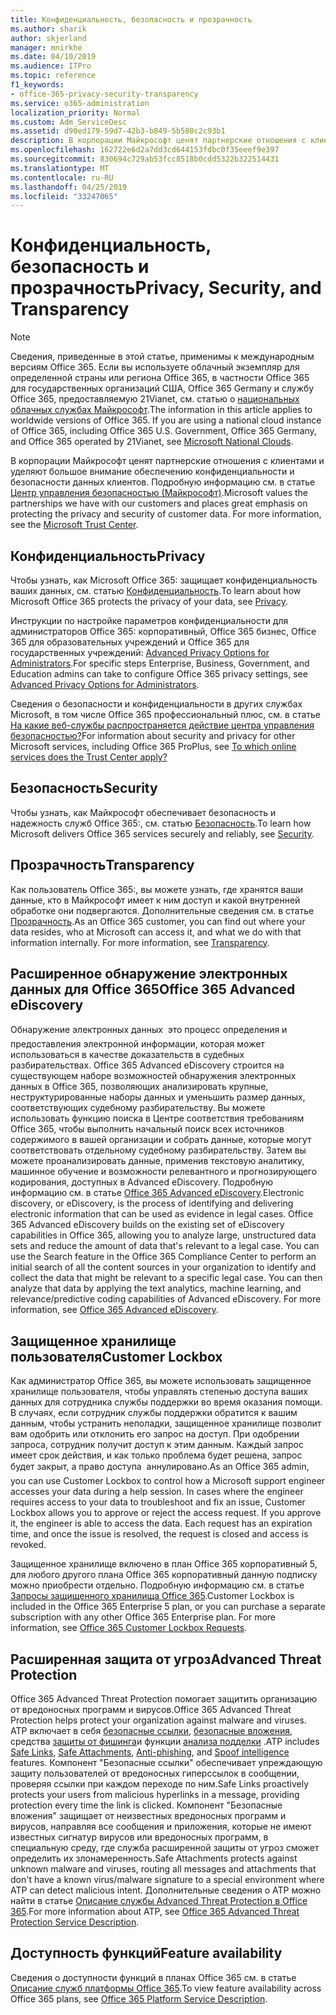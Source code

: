 ```yaml
---
title: Конфиденциальность, безопасность и прозрачность
ms.author: sharik
author: skjerland
manager: mnirkhe
ms.date: 04/10/2019
ms.audience: ITPro
ms.topic: reference
f1_keywords:
- office-365-privacy-security-transparency
ms.service: o365-administration
localization_priority: Normal
ms.custom: Adm_ServiceDesc
ms.assetid: d90ed179-59d7-42b3-b849-5b580c2c93b1
description: В корпорации Майкрософт ценят партнерские отношения с клиентами и уделяют большое внимание обеспечению конфиденциальности и безопасности данных клиентов. Дополнительные сведения можно найти в центре управления безопасностью Майкрософт.
ms.openlocfilehash: 162722e6d2a7dd3cd644153fdbc0f35eeef9e397
ms.sourcegitcommit: 830694c729ab53fcc8518b0cdd5322b322514431
ms.translationtype: MT
ms.contentlocale: ru-RU
ms.lasthandoff: 04/25/2019
ms.locfileid: "33247065"
---
```

# <a name="privacy-security-and-transparency"></a><span data-ttu-id="09aa1-104">Конфиденциальность, безопасность и прозрачность</span><span class="sxs-lookup"><span data-stu-id="09aa1-104">Privacy, Security, and Transparency</span></span>

> [!NOTE]
> <span data-ttu-id="09aa1-p102">Сведения, приведенные в этой статье, применимы к международным версиям Office 365. Если вы используете облачный экземпляр для определенной страны или региона Office 365, в частности Office 365 для государственных организаций США, Office 365 Germany и службу Office 365, предоставляемую 21Vianet, см. статью о [национальных облачных службах Майкрософт](https://go.microsoft.com/fwlink/?linkid=841582).</span><span class="sxs-lookup"><span data-stu-id="09aa1-p102">The information in this article applies to worldwide versions of Office 365. If you are using a national cloud instance of Office 365, including Office 365 U.S. Government, Office 365 Germany, and Office 365 operated by 21Vianet, see [Microsoft National Clouds](https://go.microsoft.com/fwlink/?linkid=841582).</span></span> 
  
<span data-ttu-id="09aa1-p103">В корпорации Майкрософт ценят партнерские отношения с клиентами и уделяют большое внимание обеспечению конфиденциальности и безопасности данных клиентов. Подробную информацию см. в статье [Центр управления безопасностью (Майкрософт)](http://go.microsoft.com/fwlink/?LinkID=717951&amp;clcid=0x409).</span><span class="sxs-lookup"><span data-stu-id="09aa1-p103">Microsoft values the partnerships we have with our customers and places great emphasis on protecting the privacy and security of customer data. For more information, see the [Microsoft Trust Center](http://go.microsoft.com/fwlink/?LinkID=717951&amp;clcid=0x409).</span></span>
  
## <a name="privacy"></a><span data-ttu-id="09aa1-109">Конфиденциальность</span><span class="sxs-lookup"><span data-stu-id="09aa1-109">Privacy</span></span>

<span data-ttu-id="09aa1-110">Чтобы узнать, как Microsoft Office 365: защищает конфиденциальность ваших данных, см. статью [Конфиденциальность](http://go.microsoft.com/fwlink/?LinkID=717953&amp;clcid=0x409).</span><span class="sxs-lookup"><span data-stu-id="09aa1-110">To learn about how Microsoft Office 365 protects the privacy of your data, see [Privacy](http://go.microsoft.com/fwlink/?LinkID=717953&amp;clcid=0x409).</span></span> 
  
<span data-ttu-id="09aa1-111">Инструкции по настройке параметров конфиденциальности для администраторов Office 365: корпоративный, Office 365 бизнес, Office 365 для образовательных учреждений и Office 365 для государственных учреждений: [Advanced Privacy Options for Administrators](https://go.microsoft.com/fwlink/p/?LinkID=285202).</span><span class="sxs-lookup"><span data-stu-id="09aa1-111">For specific steps Enterprise, Business, Government, and Education admins can take to configure Office 365 privacy settings, see [Advanced Privacy Options for Administrators](https://go.microsoft.com/fwlink/p/?LinkID=285202).</span></span>
  
<span data-ttu-id="09aa1-112">Сведения о безопасности и конфиденциальности в других службах Microsoft, в том числе Office 365 профессиональный плюс, см. в статье [На какие веб-службы распространяется действие центра управления безопасностью?](https://www.microsoft.com/trustcenter/default.aspx)</span><span class="sxs-lookup"><span data-stu-id="09aa1-112">For information about security and privacy for other Microsoft services, including Office 365 ProPlus, see [To which online services does the Trust Center apply?](https://www.microsoft.com/trustcenter/default.aspx)</span></span>
  
## <a name="security"></a><span data-ttu-id="09aa1-113">Безопасность</span><span class="sxs-lookup"><span data-stu-id="09aa1-113">Security</span></span>

<span data-ttu-id="09aa1-114">Чтобы узнать, как Майкрософт обеспечивает безопасность и надежность служб Office 365:, см. статью [Безопасность](http://go.microsoft.com/fwlink/?LinkID=717954&amp;clcid=0x409).</span><span class="sxs-lookup"><span data-stu-id="09aa1-114">To learn how Microsoft delivers Office 365 services securely and reliably, see [Security](http://go.microsoft.com/fwlink/?LinkID=717954&amp;clcid=0x409).</span></span>
  
## <a name="transparency"></a><span data-ttu-id="09aa1-115">Прозрачность</span><span class="sxs-lookup"><span data-stu-id="09aa1-115">Transparency</span></span>

<span data-ttu-id="09aa1-p104">Как пользователь Office 365:, вы можете узнать, где хранятся ваши данные, кто в Майкрософт имеет к ним доступ и какой внутренней обработке они подвергаются. Дополнительные сведения см. в статье [Прозрачность](http://go.microsoft.com/fwlink/?LinkID=717955&amp;clcid=0x409).</span><span class="sxs-lookup"><span data-stu-id="09aa1-p104">As an Office 365 customer, you can find out where your data resides, who at Microsoft can access it, and what we do with that information internally. For more information, see [Transparency](http://go.microsoft.com/fwlink/?LinkID=717955&amp;clcid=0x409).</span></span>
  
## <a name="office-365-advanced-ediscovery"></a><span data-ttu-id="09aa1-118">Расширенное обнаружение электронных данных для Office 365</span><span class="sxs-lookup"><span data-stu-id="09aa1-118">Office 365 Advanced eDiscovery</span></span>

<span data-ttu-id="09aa1-p105">Обнаружение электронных данных  это процесс определения и предоставления электронной информации, которая может использоваться в качестве доказательств в судебных разбирательствах. Office 365 Advanced eDiscovery строится на существующем наборе возможностей обнаружения электронных данных в Office 365, позволяющих анализировать крупные, неструктурированные наборы данных и уменьшить размер данных, соответствующих судебному разбирательству. Вы можете использовать функцию поиска в Центре соответствия требованиям Office 365, чтобы выполнить начальный поиск всех источников содержимого в вашей организации и собрать данные, которые могут соответствовать отдельному судебному разбирательству. Затем вы можете проанализировать данные, применив текстовую аналитику, машинное обучение и возможности релевантного и прогнозирующего кодирования, доступных в Advanced eDiscovery. Подробную информацию см. в статье [Office 365 Advanced eDiscovery](http://go.microsoft.com/fwlink/?LinkID=717971&amp;clcid=0x409).</span><span class="sxs-lookup"><span data-stu-id="09aa1-p105">Electronic discovery, or eDiscovery, is the process of identifying and delivering electronic information that can be used as evidence in legal cases. Office 365 Advanced eDiscovery builds on the existing set of eDiscovery capabilities in Office 365, allowing you to analyze large, unstructured data sets and reduce the amount of data that's relevant to a legal case. You can use the Search feature in the Office 365 Compliance Center to perform an initial search of all the content sources in your organization to identify and collect the data that might be relevant to a specific legal case. You can then analyze that data by applying the text analytics, machine learning, and relevance/predictive coding capabilities of Advanced eDiscovery. For more information, see [Office 365 Advanced eDiscovery](http://go.microsoft.com/fwlink/?LinkID=717971&amp;clcid=0x409).</span></span>
  
## <a name="customer-lockbox"></a><span data-ttu-id="09aa1-124">Защищенное хранилище пользователя</span><span class="sxs-lookup"><span data-stu-id="09aa1-124">Customer Lockbox</span></span>

<span data-ttu-id="09aa1-p106">Как администратор Office 365, вы можете использовать защищенное хранилище пользователя, чтобы управлять степенью доступа ваших данных для сотрудника службы поддержки во время оказания помощи. В случаях, если сотрудник службы поддержки обратится к вашим данным, чтобы устранить неполадки, защищенное хранилище позволит вам одобрить или отклонить его запрос на доступ. При одобрении запроса, сотрудник получит доступ к этим данным. Каждый запрос имеет срок действия, и как только проблема будет решена, запрос будет закрыт, а право доступа  аннулировано.</span><span class="sxs-lookup"><span data-stu-id="09aa1-p106">As an Office 365 admin, you can use Customer Lockbox to control how a Microsoft support engineer accesses your data during a help session. In cases where the engineer requires access to your data to troubleshoot and fix an issue, Customer Lockbox allows you to approve or reject the access request. If you approve it, the engineer is able to access the data. Each request has an expiration time, and once the issue is resolved, the request is closed and access is revoked.</span></span>
  
<span data-ttu-id="09aa1-p107">Защищенное хранилище включено в план Office 365 корпоративный 5, для любого другого плана Office 365 корпоративный данную подписку можно приобрести отдельно. Подробную информацию см. в статье [Запросы защищенного хранилища Office 365](http://go.microsoft.com/fwlink/?LinkID=717969&amp;clcid=0x409).</span><span class="sxs-lookup"><span data-stu-id="09aa1-p107">Customer Lockbox is included in the Office 365 Enterprise 5 plan, or you can purchase a separate subscription with any other Office 365 Enterprise plan. For more information, see [Office 365 Customer Lockbox Requests](http://go.microsoft.com/fwlink/?LinkID=717969&amp;clcid=0x409).</span></span>
  
## <a name="advanced-threat-protection"></a><span data-ttu-id="09aa1-131">Расширенная защита от угроз</span><span class="sxs-lookup"><span data-stu-id="09aa1-131">Advanced Threat Protection</span></span>

<span data-ttu-id="09aa1-132">Office 365 Advanced Threat Protection помогает защитить организацию от вредоносных программ и вирусов.</span><span class="sxs-lookup"><span data-stu-id="09aa1-132">Office 365 Advanced Threat Protection helps protect your organization against malware and viruses.</span></span> <span data-ttu-id="09aa1-133">ATP включает в себя [безопасные ссылки](https://docs.microsoft.com/office365/securitycompliance/atp-safe-links), [безопасные вложения](https://docs.microsoft.com/office365/securitycompliance/atp-safe-attachments), средства [защиты от фишинга](https://docs.microsoft.com/office365/securitycompliance/atp-anti-phishing)и функции [анализа подделки](https://docs.microsoft.com/office365/securitycompliance/learn-about-spoof-intelligence) .</span><span class="sxs-lookup"><span data-stu-id="09aa1-133">ATP includes [Safe Links](https://docs.microsoft.com/office365/securitycompliance/atp-safe-links), [Safe Attachments](https://docs.microsoft.com/office365/securitycompliance/atp-safe-attachments), [Anti-phishing](https://docs.microsoft.com/office365/securitycompliance/atp-anti-phishing), and [Spoof intelligence](https://docs.microsoft.com/office365/securitycompliance/learn-about-spoof-intelligence) features.</span></span> <span data-ttu-id="09aa1-134">Компонент "Безопасные ссылки" обеспечивает упреждающую защиту пользователей от вредоносных гиперссылок в сообщении, проверяя ссылки при каждом переходе по ним.</span><span class="sxs-lookup"><span data-stu-id="09aa1-134">Safe Links proactively protects your users from malicious hyperlinks in a message, providing protection every time the link is clicked.</span></span> <span data-ttu-id="09aa1-135">Компонент "Безопасные вложения" защищает от неизвестных вредоносных программ и вирусов, направляя все сообщения и приложения, которые не имеют известных сигнатур вирусов или вредоносных программ, в специальную среду, где служба расширенной защиты от угроз сможет определить их злонамеренность.</span><span class="sxs-lookup"><span data-stu-id="09aa1-135">Safe Attachments protects against unknown malware and viruses, routing all messages and attachments that don't have a known virus/malware signature to a special environment where ATP can detect malicious intent.</span></span> <span data-ttu-id="09aa1-136">Дополнительные сведения о ATP можно найти в статье [Описание службы Advanced Threat Protection в Office 365](../office-365-advanced-threat-protection-service-description.md).</span><span class="sxs-lookup"><span data-stu-id="09aa1-136">For more information about ATP, see [Office 365 Advanced Threat Protection Service Description](../office-365-advanced-threat-protection-service-description.md).</span></span>
  
## <a name="feature-availability"></a><span data-ttu-id="09aa1-137">Доступность функций</span><span class="sxs-lookup"><span data-stu-id="09aa1-137">Feature availability</span></span>

<span data-ttu-id="09aa1-138">Сведения о доступности функций в планах Office 365 см. в статье [Описание служб платформы Office 365](https://technet.microsoft.com/library/office-365-platform-service-description.aspx).</span><span class="sxs-lookup"><span data-stu-id="09aa1-138">To view feature availability across Office 365 plans, see [Office 365 Platform Service Description](https://technet.microsoft.com/library/office-365-platform-service-description.aspx).</span></span>
  

